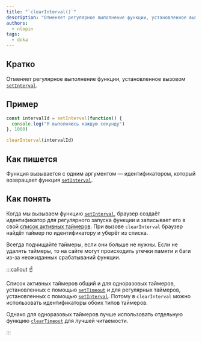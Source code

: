 ```yaml
---
title: "`clearInterval()`"
description: "Отменяет регулярное выполнение функции, установленное вызовом setInterval"
authors:
  - nlopin
tags:
  - doka
---
```


## Кратко

Отменяет регулярное выполнение функции, установленное вызовом [`setInterval`](/js/setinterval).

## Пример

```js
const intervalId = setInterval(function() {
  console.log("Я выполняюсь каждую секунду")
}, 1000)

clearInterval(intervalId)
```

## Как пишется

Функция вызывается с одним аргументом — идентификатором, который возвращает функция [`setInterval`](/js/setinterval).

## Как понять

Когда мы вызываем функцию [`setInterval`](/js/setinterval), браузер создаёт идентификатор для регулярного запуска функции и записывает его в свой [список активных таймеров](https://html.spec.whatwg.org/multipage/timers-and-user-prompts.html#list-of-active-timers). При вызове `clearInterval` браузер найдёт таймер по идентификатору и уберёт из списка.

Всегда подчищайте таймеры, если они больше не нужны. Если не удалять таймеры, то на сайте могут происходить утечки памяти и баги из-за неожиданных срабатываний функции.

:::callout ☝️

Список активных таймеров общий и для одноразовых таймеров, установленных с помощью [`setTimeout`](/js/settimeout) и для регулярных таймеров, установленных с помощью [`setInterval`](/js/setinterval). Потому в `clearInterval` можно использовать идентификаторы обоих типов таймеров.

Однако для одноразовых таймеров лучше использовать отдельную функцию [`clearTimeout`](/js/clearinterval) для лучшей читаемости.

:::


